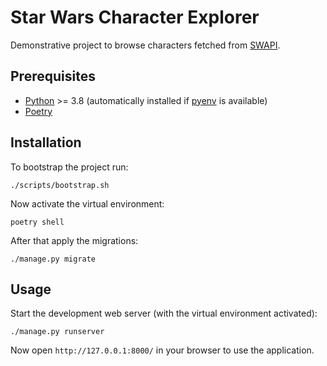 # Star Wars Character Explorer

Demonstrative project to browse characters fetched from [SWAPI](https://github.com/phalt/swapi).

## Prerequisites

- [Python](https://www.python.org/) >= 3.8 (automatically installed if [pyenv](https://github.com/pyenv/pyenv) is available)
- [Poetry](https://python-poetry.org/)

## Installation

To bootstrap the project run:

```console
./scripts/bootstrap.sh
```

Now activate the virtual environment:

```console
poetry shell
```

After that apply the migrations:

```console
./manage.py migrate
```

## Usage

Start the development web server (with the virtual environment activated):

```console
./manage.py runserver
```

Now open `http://127.0.0.1:8000/` in your browser to use the application.
